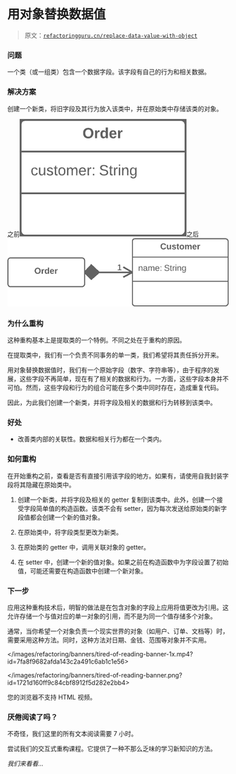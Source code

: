 # 用对象替换数据值

> 原文：[`refactoringguru.cn/replace-data-value-with-object`](https://refactoringguru.cn/replace-data-value-with-object)

### 问题

一个类（或一组类）包含一个数据字段。该字段有自己的行为和相关数据。

### 解决方案

创建一个新类，将旧字段及其行为放入该类中，并在原始类中存储该类的对象。

之前![用对象替换数据值 - 之前](img/e07e5a9791a58403b53f576bd3d78a04.png)之后![用对象替换数据值 - 之后](img/6287a1840499dabf38411a66a0eee24b.png)

### 为什么重构

这种重构基本上是提取类的一个特例。不同之处在于重构的原因。

在提取类中，我们有一个负责不同事务的单一类，我们希望将其责任拆分开来。

用对象替换数据值时，我们有一个原始字段（数字、字符串等），由于程序的发展，这些字段不再简单，现在有了相关的数据和行为。一方面，这些字段本身并不可怕。然而，这些字段和行为的组合可能在多个类中同时存在，造成重复代码。

因此，为此我们创建一个新类，并将字段及相关的数据和行为转移到该类中。

### 好处

+   改善类内部的关联性。数据和相关行为都在一个类内。

### 如何重构

在开始重构之前，查看是否有直接引用该字段的地方。如果有，请使用自我封装字段将其隐藏在原始类中。

1.  创建一个新类，并将字段及相关的 getter 复制到该类中。此外，创建一个接受字段简单值的构造函数。该类不会有 setter，因为每次发送给原始类的新字段值都会创建一个新的值对象。

1.  在原始类中，将字段类型更改为新类。

1.  在原始类的 getter 中，调用关联对象的 getter。

1.  在 setter 中，创建一个新的值对象。如果之前在构造函数中为字段设置了初始值，可能还需要在构造函数中创建一个新对象。

### 下一步

应用这种重构技术后，明智的做法是在包含对象的字段上应用将值更改为引用。这允许存储一个与值对应的单一对象的引用，而不是为同一个值存储多个对象。

通常，当你希望一个对象负责一个现实世界的对象（如用户、订单、文档等）时，需要采用这种方法。同时，这种方法对日期、金钱、范围等对象并不实用。

</images/refactoring/banners/tired-of-reading-banner-1x.mp4?id=7fa8f9682afda143c2a491c6ab1c1e56>

</images/refactoring/banners/tired-of-reading-banner.png?id=1721d160ff9c84cbf8912f5d282e2bb4>

您的浏览器不支持 HTML 视频。

### 厌倦阅读了吗？

不奇怪，我们这里的所有文本阅读需要 7 小时。

尝试我们的交互式重构课程。它提供了一种不那么乏味的学习新知识的方法。

*我们来看看…*
